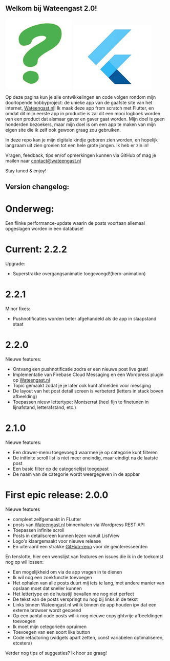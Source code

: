 ## Welkom bij Wateengast 2.0!
![vraagteken-2](vraagteken-2.png)
![flutterlogo](flutter200.jpg)

Op deze pagina kun je alle ontwikkelingen en code volgen rondom mijn doorlopende hobbyproject: de unieke app van de gaafste site van het internet, [Wateengast.nl](https://www.wateengast.nl)! Ik maak deze app from scratch met Flutter, en omdat dit mijn eerste app in productie is zal dit een mooi logboek worden van een product dat alsmaar gaver en gaver gaat worden. Mijn doel is geen honderden bezoekers, maar mijn doel is om een app te maken van mijn eigen site die ik zelf ook gewoon graag zou gebruiken. 

In deze repo kan je mijn digitale kindje geboren zien worden, en hopelijk langzaam uit zien groeien tot een hele grote jongen. Ik heb er zin in!

Vragen, feedback, tips en/of opmerkingen kunnen via GitHub of mag je mailen naar contact@wateengast.nl

Stay tuned & enjoy!


## Version changelog:

# Onderweg:
Een flinke performance-update waarin de posts voortaan allemaal opgeslagen worden in een database!

# Current: 2.2.2
Upgrade:
- Superstrakke overgangsanimatie toegevoegd!(hero-animation)

# 2.2.1
Minor fixes:
- Pushnotificaties worden beter afgehandeld als de app in slaapstand staat

# 2.2.0
Nieuwe features:
- Ontvang een pushnotificatie zodra er een nieuwe post live gaat!
- Implementatie van Firebase Cloud Messaging en een Wordpress plugin op [Wateengast.nl](https://www.wateengast.nl)
- Topic gemaakt zodat je je later ook kunt afmelden voor messging
- De layout van het post detail screen is verbeterd (letters in stack boven afbeelding)
- Toepassen nieuw lettertype: Montserrat (heel fijn te finetunen in lijnafstand, letterafstand, etc.)

# 2.1.0
Nieuwe features:
- Een drawer-menu toegevoegd waarmee je op categorie kunt filteren
- De inifinite scroll list is niet meer oneindig, maar eindigt na de laatste post
- Een basic filter op de categorielijst toegepast
- De naam van de categorie wordt weergegeven in de appbar

# First epic release: 2.0.0
Nieuwe features 
- compleet zelfgemaakt in FLutter
- posts van [Wateengast.nl](https://www.wateengast.nl) binnenhalen via Wordpress REST API
- Toepassen infinite scroll
- Posts in detailscreen kunnen lezen vanuit ListView
- Logo's klaargemaakt voor nieuwe release
- En uiteraard een strakke [GitHub-repo](https://github.com/reinonlein/wateengast/tree/master/apps/Flutter/wateengast) voor de geïnteresseerden


En tenslotte, hier een wenslijst van features en issues die ik in de toekomst nog op wil lossen:
- Een mogelijkheid om via de app vragen in te dienen
- Ik wil nog een zoekfunctie toevoegen
- Het ophalen van alle posts duurt mij iets te lang, met andere manier van opslaan moet dat sneller kunnen
- Het lettertype en de huisstijl bevallen me nog niet perfect
- De tekst van de posts verspringt nu nog bij links in de tekst
- Links binnen Wateengast.nl wil ik binnen de app houden ipv dat een externe browser wordt geopend
- Op een aantal oude posts wil ik nog nieuwe copyightvrije afbeeldingen toevoegen
- Ik moet mijn cetegorieën opruimen
- Toevoegen van een soort like button
- Code refactoring (widgets apart zetten, const variabelen optimaliseren, etcetera)

Verder nog tips of suggesties? Ik hoor ze graag!